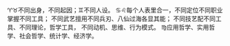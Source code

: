 ♈♉不同出身，不同起因；♊不同人设。
♋♌每个人表里合一，不同定位不同职业掌握不同工具；
不同武艺擅用不同兵刃、八仙过海各显其能；
不同技艺配不同工具、不同理论，哲学工具，
不同动机、思维、行为模式。
♍应用哲学、实用哲学、社会哲学、统计学、经济学。
